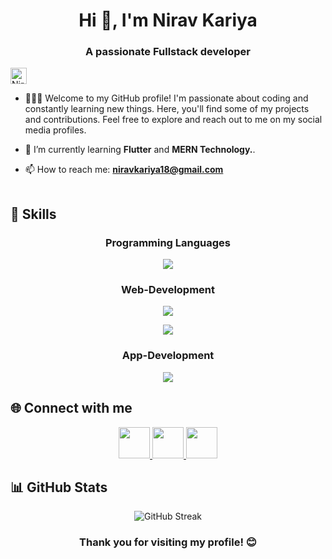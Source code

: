 <h1 align="center">Hi 👋, I'm Nirav Kariya</h1>
<h3 align="center">A passionate Fullstack developer</h3>

<p align="left"> <img src="https://komarev.com/ghpvc/?username=niravkariya08&label=Profile%20views&color=0e75b6&style=flat" alt="NiravKariya" height="26"/> </p>

- 👨🏼‍💼 Welcome to my GitHub profile! I'm passionate about coding and constantly learning new things. Here, you'll find some of my projects and contributions. Feel free to explore and reach out to me on my social media profiles.

- 🌱 I’m currently learning **Flutter** and **MERN Technology.**.
 
- 📫 How to reach me: **niravkariya18@gmail.com**


 <img height="1" />
<h2 align="left">🚀 Skills</h2>

<h3 align="center">Programming Languages</h3>
<p align="center">
  <a href="https://skillicons.dev">
    <img src="https://skillicons.dev/icons?i=c,java,js,python,dart,php" />
  </a>
</p>

<h3 align="center">Web-Development</h3>
<p align="center">
  <a href="https://skillicons.dev">
    <img src="https://skillicons.dev/icons?i=html,css,react,bootstrap" />
  </a>
</p>

<p align="center">
  <a href="https://skillicons.dev">
    <img src="https://skillicons.dev/icons?i=nodejs,express,mongodb" />
  </a>
</p>

<h3 align="center">App-Development</h3>
<p align="center">
  <a href="https://skillicons.dev">
    <img src="https://skillicons.dev/icons?i=flutter" />
  </a>
</p>


<h2 align="left">🌐 Connect with me</h2>

<p align="center">
  <a href="https://twitter.com/niravkariya18" target="blank">
    <img src="https://skillicons.dev/icons?i=twitter" height="50"/>
  </a>
  <a href="https://www.linkedin.com/in/nirav-kariya/" target="blank">
    <img src="https://skillicons.dev/icons?i=linkedin" height="50"/>
  </a>
  <a href="https://www.instagram.com/raghuvanshi_nirav_08/" target="blank">
    <img src="https://skillicons.dev/icons?i=instagram" height="50"/>
  </a>
</p>


## 📊 GitHub Stats

<div align="center">
  <img src="https://github-readme-streak-stats.herokuapp.com/?user=niravkariya08&theme=dark&hide_border=true&background=0D1117&ring=9B59B6&fire=9B59B6&currStreakNum=C9D1D9&currStreakLabel=FFFFFF" alt="GitHub Streak" />
</div>

<h3 align="center">Thank you for visiting my profile! 😊</h3>
